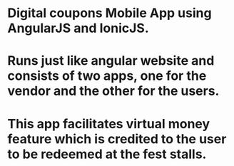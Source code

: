 # Digital coupons Mobile App using AngularJS and IonicJS. 
# Runs just like angular website and consists of two apps, one for the vendor and the other for the users.
# This app facilitates virtual money feature which is credited to the user to be redeemed at the fest stalls.
